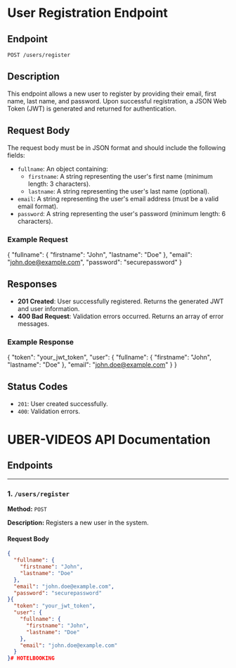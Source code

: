 # User Registration Endpoint

## Endpoint
`POST /users/register`

## Description
This endpoint allows a new user to register by providing their email, first name, last name, and password. Upon successful registration, a JSON Web Token (JWT) is generated and returned for authentication.

## Request Body
The request body must be in JSON format and should include the following fields:

- `fullname`: An object containing:
  - `firstname`: A string representing the user's first name (minimum length: 3 characters).
  - `lastname`: A string representing the user's last name (optional).
- `email`: A string representing the user's email address (must be a valid email format).
- `password`: A string representing the user's password (minimum length: 6 characters).

### Example Request
{
  "fullname": {
    "firstname": "John",
    "lastname": "Doe"
  },
  "email": "john.doe@example.com",
  "password": "securepassword"
}

## Responses
- **201 Created**: User successfully registered. Returns the generated JWT and user information.
- **400 Bad Request**: Validation errors occurred. Returns an array of error messages.

### Example Response
{
  "token": "your_jwt_token",
  "user": {
    "fullname": {
      "firstname": "John",
      "lastname": "Doe"
    },
    "email": "john.doe@example.com"
  }
}

## Status Codes
- `201`: User created successfully.
- `400`: Validation errors.
# UBER-VIDEOS API Documentation

## Endpoints

---

### 1. `/users/register`

**Method:** `POST`

**Description:** Registers a new user in the system.

#### Request Body

```json
{
  "fullname": {
    "firstname": "John",
    "lastname": "Doe"
  },
  "email": "john.doe@example.com",
  "password": "securepassword"
}{
  "token": "your_jwt_token",
  "user": {
    "fullname": {
      "firstname": "John",
      "lastname": "Doe"
    },
    "email": "john.doe@example.com"
  }
}#   H O T E L B O O K I N G  
 